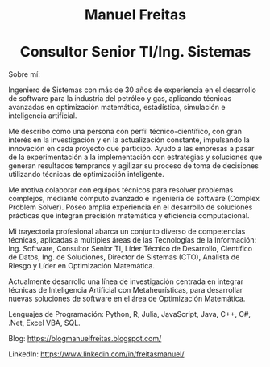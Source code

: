 <h1 align="center"><b>Manuel Freitas </b></h1>
<h1 align="center">Consultor Senior TI/Ing. Sistemas</h1>

Sobre mí:
  
Ingeniero de Sistemas con más de 30 años de experiencia en el desarrollo de software para la industria del petróleo y gas, aplicando técnicas avanzadas en optimización matemática, estadística, simulación e inteligencia artificial.

Me describo como una persona con perfil técnico-científico, con gran interés en la investigación y en la actualización constante, impulsando la innovación en cada proyecto que participo. Ayudo a las empresas a pasar de la experimentación a la implementación con estrategias y soluciones que generan resultados tempranos y agilizar su proceso de toma de decisiones utilizando técnicas de optimización inteligente.

Me motiva colaborar con equipos técnicos para resolver problemas complejos, mediante cómputo avanzado e ingeniería de software (Complex Problem Solver). Poseo amplia experiencia en el desarrollo de soluciones prácticas que integran precisión matemática y eficiencia computacional.

Mi trayectoria profesional abarca un conjunto diverso de competencias técnicas, aplicadas a múltiples áreas de las Tecnologías de la Información: Ing. Software, Consultor Senior TI, Líder Técnico de Desarrollo, Científico de Datos, Ing. de Soluciones, Director de Sistemas (CTO), Analista de Riesgo y Líder en Optimización Matemática.

Actualmente desarrollo una línea de investigación centrada en integrar técnicas de Inteligencia Artificial con Metaheurísticas, para desarrollar nuevas soluciones de software en el área de Optimización Matemática.

Lenguajes de Programación:
Python, R, Julia, JavaScript, Java, C++, C#, .Net, Excel VBA, SQL.

Blog: 
https://blogmanuelfreitas.blogspot.com/

LinkedIn:
https://www.linkedin.com/in/freitasmanuel/
